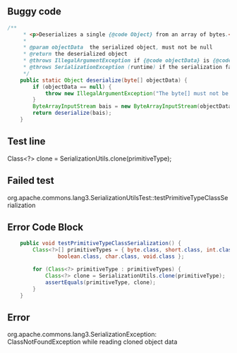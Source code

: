 

## Buggy code
```java
/**
     * <p>Deserializes a single {@code Object} from an array of bytes.</p>
     *
     * @param objectData  the serialized object, must not be null
     * @return the deserialized object
     * @throws IllegalArgumentException if {@code objectData} is {@code null}
     * @throws SerializationException (runtime) if the serialization fails
     */
    public static Object deserialize(byte[] objectData) {
        if (objectData == null) {
            throw new IllegalArgumentException("The byte[] must not be null");
        }
        ByteArrayInputStream bais = new ByteArrayInputStream(objectData);
        return deserialize(bais);
    }
```

## Test line
Class<?> clone = SerializationUtils.clone(primitiveType);

## Failed test
org.apache.commons.lang3.SerializationUtilsTest::testPrimitiveTypeClassSerialization

## Error Code Block
```java
    public void testPrimitiveTypeClassSerialization() {
        Class<?>[] primitiveTypes = { byte.class, short.class, int.class, long.class, float.class, double.class,
                boolean.class, char.class, void.class };

        for (Class<?> primitiveType : primitiveTypes) {
            Class<?> clone = SerializationUtils.clone(primitiveType);
            assertEquals(primitiveType, clone);
        }
    }
```

## Error
org.apache.commons.lang3.SerializationException: ClassNotFoundException while reading cloned object data